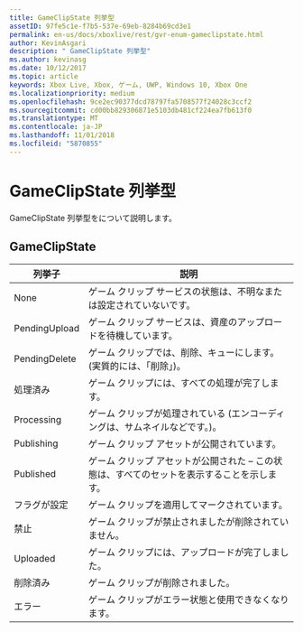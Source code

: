 ```yaml
---
title: GameClipState 列挙型
assetID: 97fe5c1e-f7b5-537e-69eb-8284b69cd3e1
permalink: en-us/docs/xboxlive/rest/gvr-enum-gameclipstate.html
author: KevinAsgari
description: " GameClipState 列挙型"
ms.author: kevinasg
ms.date: 10/12/2017
ms.topic: article
keywords: Xbox Live, Xbox, ゲーム, UWP, Windows 10, Xbox One
ms.localizationpriority: medium
ms.openlocfilehash: 9ce2ec90377dcd78797fa5708577f24028c3ccf2
ms.sourcegitcommit: cd00bb829306871e5103db481cf224ea7fb613f0
ms.translationtype: MT
ms.contentlocale: ja-JP
ms.lasthandoff: 11/01/2018
ms.locfileid: "5870855"
---
```

# <a name="gameclipstate-enumeration"></a>GameClipState 列挙型
GameClipState 列挙型をについて説明します。 
<a id="ID4ET"></a>

 
## <a name="gameclipstate"></a>GameClipState
 
| <b>列挙子</b>| <b>説明</b>| 
| --- | --- | 
| None | ゲーム クリップ サービスの状態は、不明なまたは設定されていないです。| 
| PendingUpload | ゲーム クリップ サービスは、資産のアップロードを待機しています。| 
| PendingDelete | ゲーム クリップでは、削除、キューにします。 (実質的には、「削除」)。| 
| 処理済み | ゲーム クリップには、すべての処理が完了します。| 
| Processing| ゲーム クリップが処理されている (エンコーディングは、サムネイルなどです。)。| 
| Publishing| ゲーム クリップ アセットが公開されています。| 
| Published| ゲーム クリップ アセットが公開された – この状態は、すべてのセットを表示することを示します。| 
| フラグが設定| ゲーム クリップを適用してマークされています。| 
| 禁止| ゲーム クリップが禁止されましたが削除されていません。| 
| Uploaded| ゲーム クリップには、アップロードが完了しました。| 
| 削除済み| ゲーム クリップが削除されました。| 
| エラー| ゲーム クリップがエラー状態と使用できなくなります。| 
  